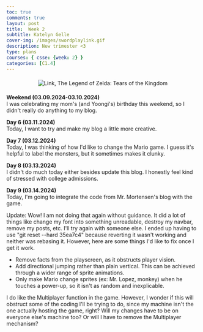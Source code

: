 ```yaml
---
toc: true
comments: true
layout: post
title:  Week 2
subtitle: Katelyn Gelle
cover-img: /images/swordplaylink.gif
description: New trimester <3
type: plans
courses: { csse: {week: 2} }
categories: [C1.4]
---
```


<div style="text-align: center; margin-top: 20px; margin-bottom: 20px;">
  <img src="{{site.baseurl}}/images/observantlink.gif" alt="Link, The Legend of Zelda: Tears of the Kingdom" />
</div>  

**Weekend (03.09.2024-03.10.2024)**  
I was celebrating my mom's (and Yoongi's) birthday this weekend, so I didn't really do anything to my blog.  

**Day 6 (03.11.2024)**  
Today, I want to try and make my blog a little more creative.  

**Day 7 (03.12.2024)**  
Today, I was thinking of how I'd like to change the Mario game. I guess it's helpful to label the monsters, but it sometimes makes it clunky.  

**Day 8 (03.13.2024)**  
I didn't do much today either besides update this blog. I honestly feel kind of stressed with college admissions.  

**Day 9 (03.14.2024)**  
Today, I'm going to integrate the code from Mr. Mortensen's blog with the game. 

Update: Wow! I am not doing that again without guidance. It did a lot of things like change my font into something unreadable, destroy my navbar, remove my posts, etc. I'll try again with someone else. I ended up having to use "git reset --hard 35ea7c4" because reverting it wasn't working and neither was rebasing it. However, here are some things I'd like to fix once I get it work.  

- Remove facts from the playscreen, as it obstructs player vision.  
- Add directional jumping rather than plain vertical. This can be achieved through a wider range of sprite animations.  
- Only make Mario change sprites (ex: Mr. Lopez, monkey) when he touches a power-up, so it isn't as random and inexplicable.  

I do like the Multiplayer function in the game. However, I wonder if this will obstruct some of the coding I'll be trying to do, since my machine isn't the one actually hosting the game, right? Will my changes have to be on everyone else's machine too? Or will I have to remove the Multiplayer mechanism?